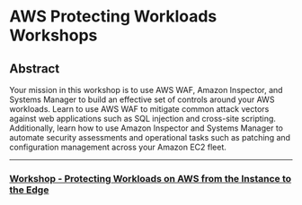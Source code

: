 # AWS Protecting Workloads Workshops

## Abstract
Your mission in this workshop is to use AWS WAF, Amazon Inspector, and Systems Manager to build an effective set of controls around your AWS workloads. Learn to use AWS WAF to mitigate common attack vectors against web applications such as SQL injection and cross-site scripting. Additionally, learn how to use Amazon Inspector and Systems Manager to automate security assessments and operational tasks such as patching and configuration management across your Amazon EC2 fleet.

---

### [Workshop - Protecting Workloads on AWS from the Instance to the Edge](./workshop/)

<!--- ### [Builder Session - Supercharging your workload defenses with AWS WAF, Amazon Inspector, and AWS Systems Manager](./builder-session/)--->